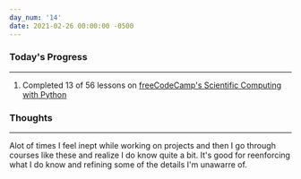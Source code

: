 ```yaml
---
day_num: '14'
date: 2021-02-26 00:00:00 -0500
---
```


### Today's Progress

--------------------

1. Completed 13 of 56 lessons on [freeCodeCamp's Scientific Computing with Python](https://www.freecodecamp.org/learn/scientific-computing-with-python/)

### Thoughts

-------------------

Alot of times I feel inept while working on projects and then I go through courses like these and realize I do know quite a bit. It's good for reenforcing what I do know and refining some of the details I'm unawarre of.
